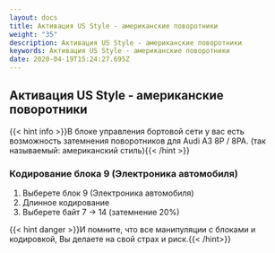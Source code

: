 ```yaml
---
layout: docs
title: Активация US Style - американские поворотники
weight: "35"
description: Активация US Style - американские поворотники
keywords: Активация US Style - американские поворотники
date: 2020-04-19T15:24:27.695Z
---
```

## Активация US Style - американские поворотники

{{< hint info >}}В блоке управления бортовой сети у вас есть возможность затемнения поворотников для Audi A3 8P / 8PA. (так называемый: американский стиль){{< /hint >}}


### **Кодирование блока 9 (Электроника автомобиля)**

1. Выберете блок 9 (Электроника автомобиля)
2. Длинное кодирование
3. Выберете байт 7 -> 14 (затемнение 20%)


{{< hint danger >}}И помните, что все манипуляции с блоками и кодировкой, Вы делаете на свой страх и риск.{{< /hint>}}